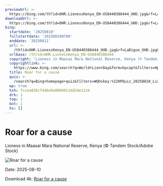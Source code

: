 ```yaml
---
previewUrl: >-
  https://bing.com/th?id=OHR.LionessKenya_EN-US8440386444_UHD.jpg&rf=LaDigue_UHD.jpg&pid=hp&w=1024&h=576&rs=1&c=4
downloadUrl: >-
  https://bing.com/th?id=OHR.LionessKenya_EN-US8440386444_UHD.jpg&rf=LaDigue_UHD.jpg&pid=hp&w=3840&h=2160&rs=1&c=4
bing:
  startdate: '20250810'
  fullstartdate: '202508100700'
  enddate: '20250811'
  url: >-
    /th?id=OHR.LionessKenya_EN-US8440386444_UHD.jpg&rf=LaDigue_UHD.jpg&pid=hp&w=3840&h=2160&rs=1&c=4
  urlbase: /th?id=OHR.LionessKenya_EN-US8440386444
  copyright: 'Lioness in Maasai Mara National Reserve, Kenya (© Tandem Stock/Adobe Stock)'
  copyrightlink: >-
    https://www.bing.com/search?q=World+Lion+Day&form=hpcapt&filters=HpDate%3a%2220250810_0700%22
  title: Roar for a cause
  quiz: >-
    /search?q=Bing+homepage+quiz&filters=WQOskey:%22HPQuiz_20250810_LionessKenya%22&FORM=HPQUIZ
  wp: true
  hsh: fccea83bcf44be9a080d911dd24e1224
  drk: 1
  top: 1
  bot: 1
  hs: []
---
```

# Roar for a cause

Lioness in Maasai Mara National Reserve, Kenya (© Tandem Stock/Adobe Stock)

![Roar for a cause](https://bing.com/th?id=OHR.LionessKenya_EN-US8440386444_UHD.jpg&rf=LaDigue_UHD.jpg&pid=hp&w=1024&h=576&rs=1&c=4)

Date: 2025-08-10

Download 4k: [Roar for a cause](https://bing.com/th?id=OHR.LionessKenya_EN-US8440386444_UHD.jpg&rf=LaDigue_UHD.jpg&pid=hp&w=3840&h=2160&rs=1&c=4)
